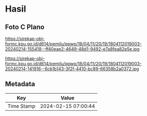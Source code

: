 # Hasil

## Foto C Plano

https://sirekap-obj-formc.kpu.go.id/d614/pemilu/ppwp/18/04/11/20/19/1804112019003-20240214-155418--ff40eae2-4649-48d1-9492-e7a8fea82e5e.jpg

https://sirekap-obj-formc.kpu.go.id/d614/pemilu/ppwp/18/04/11/20/19/1804112019003-20240214-141916--6cb1b143-3f2f-4410-bc89-66358b2a0372.jpg


## Metadata

| Key        | Value               |
| ---------- | ------------------- |
| Time Stamp | 2024-02-15 07:00:44 |



